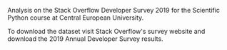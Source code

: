Analysis on the Stack Overflow Developer Survey 2019 for the Scientific Python course at Central European University.

To download the dataset visit Stack Overflow's survey website and download the 2019 Annual Developer Survey results.
